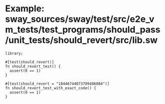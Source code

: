 # Example: sway_sources/sway/test/src/e2e_vm_tests/test_programs/should_pass/unit_tests/should_revert/src/lib.sw

```sway
library;

#[test(should_revert)]
fn should_revert_test() {
  assert(0 == 1)
}

#[test(should_revert = "18446744073709486084")]
fn should_revert_test_with_exact_code() {
  assert(0 == 1)
}

```
